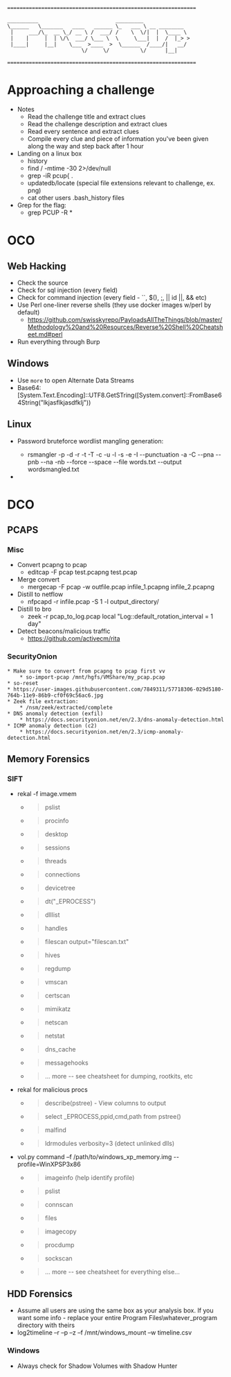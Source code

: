     =============================================================
    
    __________                         _________               
    \______   \_______   ____   ______ \_   ___ \ __ ________  
     |     ___/\_  __ \_/ __ \ /  ___/ /    \  \/|  |  \____ \ 
     |    |     |  | \/\  ___/ \___ \  \     \___|  |  /  |_> >
     |____|     |__|    \___  >____  >  \______  /____/|   __/ 
                            \/     \/          \/      |__|    
    
    =============================================================

# Approaching a challenge
* Notes
    * Read the challenge title and extract clues
    * Read the challenge description and extract clues
    * Read every sentence and extract clues
    * Compile every clue and piece of information you've been given along the way and step back after 1 hour
* Landing on a linux box
    * history
    * find / -mtime -30 2>/dev/null
    * grep -iR pcup{ .
    * updatedb/locate (special file extensions relevant to challenge, ex. png)
    * cat other users .bash_history files
* Grep for the flag:
    * grep PCUP -R *


# OCO

## Web Hacking

* Check the source
* Check for sql injection (every field)
* Check for command injection (every field - ``, $(), ;, || id ||, && etc)
* Use Perl one-liner reverse shells (they use docker images w/perl by default)
    * https://github.com/swisskyrepo/PayloadsAllTheThings/blob/master/Methodology%20and%20Resources/Reverse%20Shell%20Cheatsheet.md#perl
* Run everything through Burp

## Windows

* Use `more` to open Alternate Data Streams
* Base64: [System.Text.Encoding]::UTF8.GetSTring([System.convert]::FromBase64String("lkjasflkjasdfklj"))

## Linux
* Password bruteforce wordlist mangling generation:
    * rsmangler -p -d -r -t -T -c -u -l -s -e -I --punctuation -a -C --pna --pnb --na -nb --force --space --file words.txt --output wordsmangled.txt


* 



# DCO

## PCAPS

### Misc
* Convert pcapng to pcap
    * editcap -F pcap test.pcapng test.pcap 
* Merge convert
    * mergecap -F pcap -w outfile.pcap infile_1.pcapng infile_2.pcapng
* Distill to netflow
    * nfpcapd -r infile.pcap -S 1 -l output_directory/
* Distill to bro
    * zeek -r pcap_to_log.pcap local "Log::default_rotation_interval = 1 day"
* Detect beacons/malicious traffic
    * https://github.com/activecm/rita

### SecurityOnion
    * Make sure to convert from pcapng to pcap first vv
        * so-import-pcap /mnt/hgfs/VMShare/my_pcap.pcap
    * so-reset
    * https://user-images.githubusercontent.com/7849311/57718306-029d5180-764b-11e9-86b9-cf0f69c56ac6.jpg
    * Zeek file extraction:
        * /nsm/zeek/extracted/complete
    * DNS anomaly detection (exfil)
        * https://docs.securityonion.net/en/2.3/dns-anomaly-detection.html
    * ICMP anomaly detection (c2)
        * https://docs.securityonion.net/en/2.3/icmp-anomaly-detection.html

## Memory Forensics

### SIFT 
* rekal -f image.vmem
    * > pslist
    * > procinfo <pid>
    * > desktop
    * > sessions
    * > threads
    * > connections
    * > devicetree
    * > dt("_EPROCESS")
    * > dlllist <pid>
    * > handles <pid>
    * > filescan output="filescan.txt"
    * > hives
    * > regdump
    * > vmscan
    * > certscan
    * > mimikatz
    * > netscan
    * > netstat
    * > dns_cache
    * > messagehooks
    * > ... more -- see cheatsheet for dumping, rootkits, etc

* rekal for malicious procs
    * > describe(pstree) - View columns to output
    * > select _EPROCESS,ppid,cmd,path from pstree()
    * > malfind <pid> 
    * > ldrmodules <pid> verbosity=3   (detect unlinked dlls)

* vol.py command –f /path/to/windows_xp_memory.img --profile=WinXPSP3x86
    * > imageinfo (help identify profile)
    * > pslist
    * > connscan
    * > files
    * > imagecopy
    * > procdump
    * > sockscan
    * > ... more -- see cheatsheet for everything else...
	
## HDD Forensics
* Assume all users are using the same box as your analysis box. If you want some info - replace your entire Program Files\whatever_program directory with theirs
* log2timeline –r –p –z <system-timezone> –f <type-input> /mnt/windows_mount –w timeline.csv

### Windows
* Always check for Shadow Volumes with Shadow Hunter


